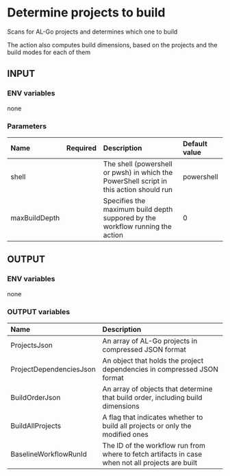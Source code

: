 # Determine projects to build

Scans for AL-Go projects and determines which one to build

The action also computes build dimensions, based on the projects and the build modes for each of them

## INPUT

### ENV variables

none

### Parameters

| Name | Required | Description | Default value |
| :-- | :-: | :-- | :-- |
| shell | | The shell (powershell or pwsh) in which the PowerShell script in this action should run | powershell |
| maxBuildDepth | | Specifies the maximum build depth suppored by the workflow running the action | 0 |

## OUTPUT

### ENV variables

none

### OUTPUT variables

| Name | Description |
| :-- | :-- |
| ProjectsJson | An array of AL-Go projects in compressed JSON format |
| ProjectDependenciesJson | An object that holds the project dependencies in compressed JSON format |
| BuildOrderJson | An array of objects that determine that build order, including build dimensions |
| BuildAllProjects | A flag that indicates whether to build all projects or only the modified ones |
| BaselineWorkflowRunId | The ID of the workflow run from where to fetch artifacts in case when not all projects are built |

